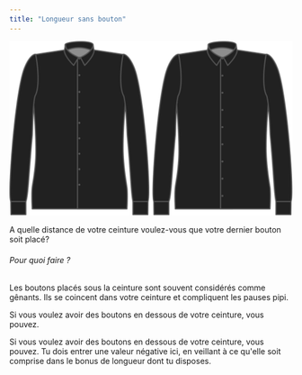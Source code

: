 ```yaml
---
title: "Longueur sans bouton"
---
```


![Longueur sans bouton](./buttonfreelength.svg)

A quelle distance de votre ceinture voulez-vous que votre dernier bouton soit placé?

<Note>

###### Pour quoi faire ?

Les boutons placés sous la ceinture sont souvent considérés comme gênants.
Ils se coincent dans votre ceinture et compliquent les pauses pipi.

Si vous voulez avoir des boutons en dessous de votre ceinture, vous pouvez.

Si vous voulez avoir des boutons en dessous de votre ceinture, vous pouvez. Tu dois entrer une valeur négative ici,
en veillant à ce qu'elle soit comprise dans le bonus de longueur dont tu disposes.

</Note>




